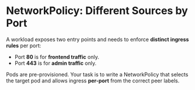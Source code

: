# NetworkPolicy: Different Sources by Port

A workload exposes two entry points and needs to enforce **distinct ingress rules** per port:

- Port **80** is for **frontend traffic** only.
- Port **443** is for **admin traffic** only.

Pods are pre-provisioned. Your task is to write a NetworkPolicy that selects the target pod and allows ingress **per-port** from the correct peer labels.

